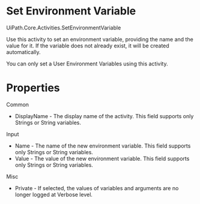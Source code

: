 ﻿# Set Environment Variable

UiPath.Core.Activities.SetEnvironmentVariable

Use this activity to set an environment variable, providing the name and the value for
            it. If the variable does not already exist, it will be created automatically.

You can only set a User
                Environment Variables using this activity.

# Properties

Common

* DisplayName - The display name of the activity. This field supports only Strings or String variables.

Input

* Name - The name of the new environment variable. This field supports only Strings or String variables.
* Value - The value of the new environment variable. This field supports only Strings or String variables.

Misc

* Private - If selected, the values of variables and arguments are no longer logged at Verbose level.
